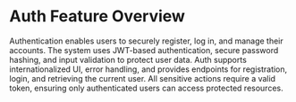 # Auth Feature Overview

Authentication enables users to securely register, log in, and manage their accounts. The system uses JWT-based authentication, secure password hashing, and input validation to protect user data. Auth supports internationalized UI, error handling, and provides endpoints for registration, login, and retrieving the current user. All sensitive actions require a valid token, ensuring only authenticated users can access protected resources.
